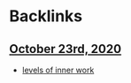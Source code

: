 
# Backlinks
## [October 23rd, 2020](<October 23rd, 2020.md>)
- [levels of inner work](<levels of inner work.md>)

